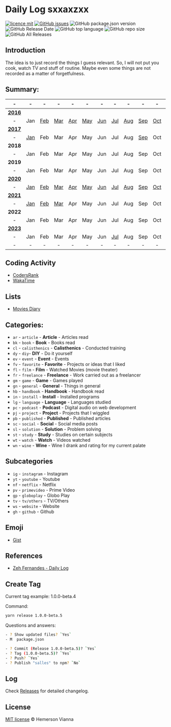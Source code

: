 # Daily Log sxxaxzxx

[![licence mit](https://img.shields.io/badge/license-MIT-blue.svg?style=flat-square)](http://hemersonvianna.mit-license.org/)
[![GitHub issues](https://img.shields.io/github/issues/w3dotdev/dailylog.svg)](https://github.com/w3dotdev/dailylog/issues)
![GitHub package.json version](https://img.shields.io/github/package-json/v/w3dotdev/dailylog.svg)
![GitHub Release Date](https://img.shields.io/github/release-date/w3dotdev/dailylog.svg)
![GitHub top language](https://img.shields.io/github/languages/top/w3dotdev/dailylog.svg)
![GitHub repo size](https://img.shields.io/github/repo-size/w3dotdev/dailylog.svg)
![GitHub All Releases](https://img.shields.io/github/downloads/w3dotdev/dailylog/total.svg)

## Introduction

The idea is to just record the things I guess relevant. So, I will not put you cook, watch TV and stuff of routine. Maybe even some things are not recorded as a matter of forgetfulness.

## Summary:

|-|-|-|-|-|-|-|-|-|-|-|-|-|
|:-:|:-:|:-:|:-:|:-:|:-:|:-:|:-:|:-:|:-:|:-:|:-:|:-:|
|**[2016](2016/)**|||||||||||||
|-|Jan|[Feb](2016/feb#readme)|[Mar](2016/mar#readme)|[Apr](2016/apr#readme)|[May](2016/may#readme)|[Jun](2016/jun#readme)|[Jul](2016/jul#readme)|[Aug](2016/aug#readme)|[Sep](2016/sep#readme)|[Oct](2016/oct#readme)|[Nov](2016/nov#readme)|[Dec](2016/dec#readme)|
|**[2017](2017/)**|||||||||||||
|-|[Jan](2017/jan#readme)|Feb|Mar|Apr|May|Jun|Jul|Aug|[Sep](2017/sep)|Oct|Nov|Dec|
|**2018**|||||||||||||
|-|Jan|Feb|Mar|Apr|May|Jun|Jul|Aug|Sep|Oct|Nov|Dec|
|**2019**|||||||||||||
|-|Jan|Feb|Mar|Apr|May|Jun|Jul|Aug|Sep|Oct|Nov|Dec|
|**[2020](2020/)**|||||||||||||
|-|[Jan](2020/jan#readme)|[Feb](2020/feb#readme)|[Mar](2020/mar#readme)|[Apr](2020/apr#readme)|[May](2020/may#readme)|[Jun](2020/jun#readme)|[Jul](2020/jul#readme)|[Aug](2020/aug#readme)|[Sep](2020/sep#readme)|[Oct](2020/oct#readme)|[Nov](2020/nov#readme)|[Dec](2020/dec#readme)|
|**[2021](2021/)**|||||||||||||
|-|[Jan](2021/jan#readme)|[Feb](2021/feb#readme)|[Mar](2021/mar#readme)|Apr|May|Jun|Jul|Aug|Sep|Oct|Nov|Dec|
|**2022**|||||||||||||
|-|Jan|Feb|Mar|Apr|May|Jun|Jul|Aug|Sep|Oct|Nov|Dec|
|**[2023](2023/)**|||||||||||||
|-|Jan|Feb|Mar|Apr|May|Jun|[Jul](2023/jul#readme)|Aug|Sep|Oct|Nov|Dec|
|-|-|-|-|-|-|-|-|-|-|-|-|-|



## Coding Activity

- [CodersRank](https://profile.codersrank.io/user/ui2code)
- [WakaTime](https://wakatime.com/@ui2code)

## Lists

- [Movies Diary](https://letterboxd.com/hemersonvianna/films/diary/)

## Categories:

- `ar` - `article` - **Article** - Articles read
- `bk` - `book` - **Book** - Books read
- `cl` - `calisthenics` - **Calisthenics** - Conducted training
- `dy` - `diy`- **DIY** - Do it yourself 
- `ev` - `event` - **Event** - Events
- `fv` - `favorite` - **Favorite** - Projects or ideas that I liked
- `fl` - `film` - **Film** - Watched Movies (movie theater)
- `fr` - `freelance` - **Freelance** - Work carried out as a freelancer
- `gm` - `game` - **Game** - Games played
- `gn` - `general` - **General** - Things in general
- `hb` - `handbook` - **Handbook** - Handbook read
- `in` - `install` - **Install** - Installed programs
- `lg` - `language` - **Language** - Languages studied
- `pc` - `podcast` - **Podcast** - Digital audio on web development
- `pj` - `project` - **Project** - Projects that I wiggled
- `pb` - `published` - **Published** - Published articles
- `sc` - `social` - **Social** - Social media posts
- `sl` - `solution` - **Solution** - Problem solving
- `st` - `study` - **Study** - Studies on certain subjects
- `wt` - `watch` - **Watch** - Videos watched
- `wn` - `wine` - **Wine** - Wine I drank and rating for my current palate

## Subcategories

- `ig` - `instagram` - Instagram
- `yt` - `youtube` - Youtube
- `nf` - `netflix` - Netflix
- `pv` - `primevideo` - Prime Video
- `gp` - `globoplay` - Globo Play
- `tv` - `tv/others` - TV/Others
- `ws` - `website` - Website
- `gh` - `github` - Github

## Emoji

- [Gist](https://gist.github.com/ui2code/d88600176424b10bf79f84d08990a397)

## References

- [Zeh Fernandes - Daily Log](https://github.com/zehfernandes/dailylog)

## Create Tag

Current tag example: 1.0.0-beta.4

Command:

```bash
yarn release 1.0.0-beta.5
```

Questions and answers:

```sh
- ? Show updated files? `Yes`
- M  package.json

- ? Commit (Release 1.0.0-beta.5)? `Yes`
- ? Tag (1.0.0-beta.5)? `Yes`
- ? Push? `Yes`
- ? Publish "salles" to npm? `No`
```

## Log

Check [Releases](https://github.com/w3dotdev/dailylog/releases) for detailed changelog.

## License

[MIT license](http://hemersonvianna.mit-license.org/) © Hemerson Vianna
